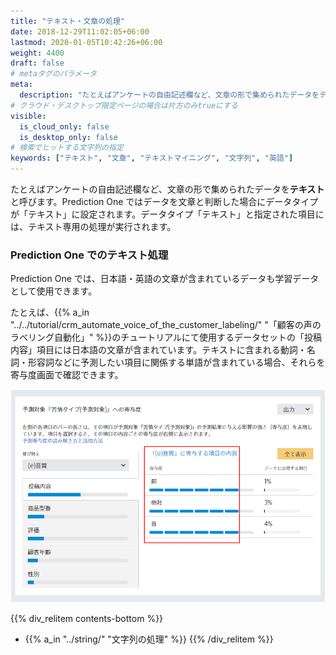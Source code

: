 ```yaml
---
title: "テキスト・文章の処理"
date: 2018-12-29T11:02:05+06:00
lastmod: 2020-01-05T10:42:26+06:00
weight: 4400
draft: false
# metaタグのパラメータ
meta:
  description: "たとえばアンケートの自由記述欄など、文章の形で集められたデータをテキストと呼びます。Prediction One ではデータを文章と判断した場合にデータタイプが「テキスト」に設定されます。"
# クラウド・デスクトップ限定ページの場合は片方のみtrueにする
visible:
  is_cloud_only: false
  is_desktop_only: false
# 検索でヒットする文字列の指定
keywords: ["テキスト", "文章", "テキストマイニング", "文字列", "英語"]
---
```


たとえばアンケートの自由記述欄など、文章の形で集められたデータを**テキスト**と呼びます。Prediction One ではデータを文章と判断した場合にデータタイプが「テキスト」に設定されます。データタイプ「テキスト」と指定された項目には、テキスト専用の処理が実行されます。

### Prediction One でのテキスト処理

Prediction One では、日本語・英語の文章が含まれているデータも学習データとして使用できます。

たとえば、{{% a_in "../../tutorial/crm_automate_voice_of_the_customer_labeling/" "「顧客の声のラベリング自動化」" %}}のチュートリアルにて使用するデータセットの「投稿内容」項目には日本語の文章が含まれています。テキストに含まれる動詞・名詞・形容詞などに予測したい項目に関係する単語が含まれている場合、それらを寄与度画面で確認できます。

![](../img/t_slide34.png)

{{% div_relitem contents-bottom %}}

- {{% a_in "../string/" "文字列の処理" %}}
  {{% /div_relitem %}}
